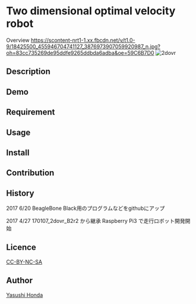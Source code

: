 
Two dimensional optimal velocity robot
====

Overview
https://scontent-nrt1-1.xx.fbcdn.net/v/t1.0-9/18425500_455946704741127_3876973907059920987_n.jpg?oh=83cc735269de95ddfe9265ddbda6adba&oe=59C6B7D0
![2dovr](https://scontent-nrt1-1.xx.fbcdn.net/v/t1.0-9/18425500_455946704741127_3876973907059920987_n.jpg?oh=83cc735269de95ddfe9265ddbda6adba&oe=59C6B7D0)
## Description

## Demo

## Requirement

## Usage

## Install

## Contribution

## History
2017 6/20
BeagleBone Black用のプログラムなどをgithubにアップ

2017 4/27
170107_2dovr_B2r2 から継承
Raspberry Pi3 で走行ロボット開発開始


## Licence

[CC-BY-NC-SA](https://)

## Author

[Yasushi Honda](https://github.com/HondaLab)



 

